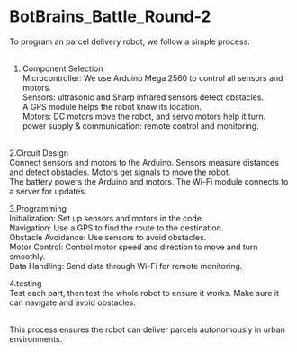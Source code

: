 # BotBrains_Battle_Round-2
To program an  parcel delivery robot, we follow a simple process:<br><br>

1. Component Selection <br>
Microcontroller: We use Arduino Mega 2560 to control all sensors and motors.<br>
Sensors:  ultrasonic and Sharp infrared sensors detect obstacles.<br>
A GPS module helps the robot know its location.<br>
Motors: DC motors move the robot, and servo motors help it turn.<br>
power supply & communication: remote control and monitoring.<br><br>

2.Circuit Design<br>
Connect sensors and motors to the Arduino. Sensors measure distances and detect obstacles. Motors get signals to move the robot.<br>
The battery powers the Arduino and motors. The Wi-Fi module connects to a server for updates.<br>

3.Programming<br>
Initialization: Set up sensors and motors in the code.<br>
Navigation: Use a GPS to find the route to the destination.<br>
 Obstacle Avoidance: Use sensors to avoid obstacles.<br>
Motor Control: Control motor speed and direction to move and turn smoothly.<br>
Data Handling: Send data through Wi-Fi for remote monitoring.<br>

4.testing<br>
Test each part, then test the whole robot to ensure it works. Make sure it can navigate and avoid obstacles.<br><br>

This process ensures the robot can deliver parcels autonomously in urban environments.

